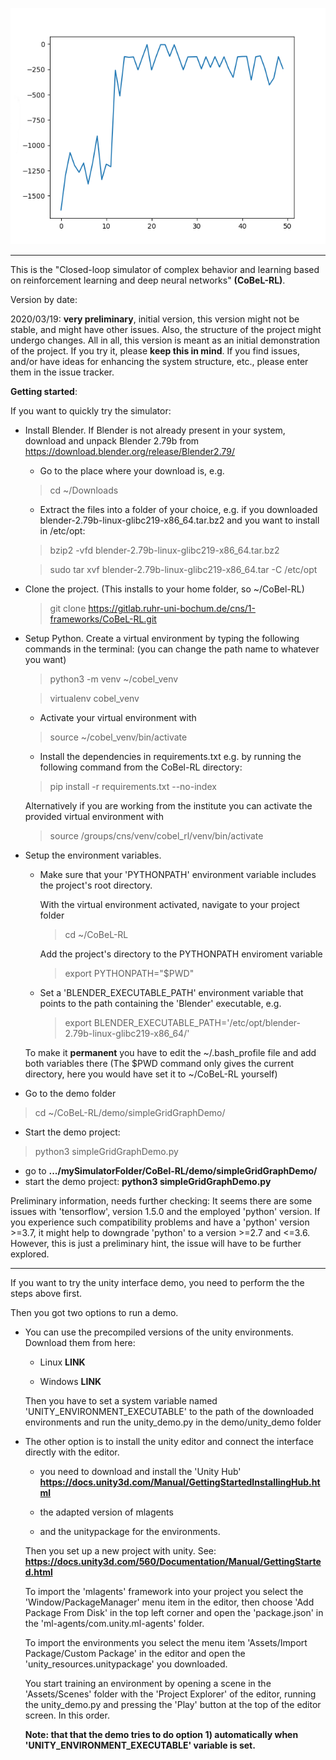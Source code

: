 ![Screenshot](benchmark.png)

--------------------------
This is the "Closed-loop simulator of complex behavior and learning based on reinforcement learning and deep neural networks" **(CoBeL-RL)**.

Version by date:

2020/03/19: **very preliminary**, initial version, this version might not be stable, and might have other issues. 
Also, the structure of the project might undergo changes. All in all, this version is meant as an initial demonstration 
of the project. If you try it, please **keep this in mind**. If you find issues, and/or have ideas for enhancing the 
system structure, etc., please enter them in the issue tracker.

**Getting started**:

If you want to quickly try the simulator:

* Install Blender. If Blender is not already present in your system, download and unpack Blender 2.79b from 
https://download.blender.org/release/Blender2.79/
    * Go to the place where your download is, e.g. 
    > cd ~/Downloads
    * Extract the files into a folder of your choice, e.g. if you downloaded blender-2.79b-linux-glibc219-x86_64.tar.bz2 
     and you want to install in /etc/opt:
    > bzip2 -vfd blender-2.79b-linux-glibc219-x86_64.tar.bz2
                                                                                                                                                                                                                                                                                                                                                                                             
    > sudo tar xvf blender-2.79b-linux-glibc219-x86_64.tar -C /etc/opt
                                                                                                                                                                                                                                                                                                                                          
                                                                                                                                                                                                                                                                                                                                          


* Clone the project. (This installs to your home folder, so ~/CoBel-RL)
    > git clone https://gitlab.ruhr-uni-bochum.de/cns/1-frameworks/CoBeL-RL.git

* Setup Python. Create a virtual environment by typing the following commands in the 
terminal: (you can change the path name to whatever you want)
    > python3 -m venv ~/cobel_venv

    > virtualenv cobel_venv

    * Activate your virtual environment with 
    > source ~/cobel_venv/bin/activate

    * Install the dependencies in requirements.txt e.g. by running the following
 command from the CoBel-RL directory:
    >pip install -r requirements.txt --no-index

    Alternatively if you are working from the institute you can activate the provided virtual environment with 
    > source /groups/cns/venv/cobel_rl/venv/bin/activate


* Setup the environment variables. 
    * Make sure that your 'PYTHONPATH' environment variable includes the project's root directory.

        With the virtual environment activated, navigate to your project folder
        > cd ~/CoBeL-RL

        Add the project's directory to the PYTHONPATH enviroment variable
        >export PYTHONPATH="$PWD"

    * Set a 'BLENDER_EXECUTABLE_PATH' environment variable that points to the path containing the 'Blender' executable, e.g.

        > export BLENDER_EXECUTABLE_PATH='/etc/opt/blender-2.79b-linux-glibc219-x86_64/'

    To make it **permanent** you have to edit the ~/.bash_profile file and add both variables  there
    (The $PWD command only gives the current directory, here you would have set it to ~/CoBeL-RL yourself)

* Go to the demo folder
> cd ~/CoBeL-RL/demo/simpleGridGraphDemo/

* Start the demo project: 
>python3 simpleGridGraphDemo.py

* go to **.../mySimulatorFolder/CoBel-RL/demo/simpleGridGraphDemo/**
* start the demo project: **python3 simpleGridGraphDemo.py**


Preliminary information, needs further checking: It seems there are some issues with 'tensorflow', version 1.5.0 and the employed 'python' version. If you experience such compatibility problems and have a 'python' version >=3.7, it might help to downgrade 'python' to a version >=2.7 and <=3.6. However, this is just a preliminary hint, the issue will have to be further explored.

---------------

If you want to try the unity interface demo, you need to perform the the steps above first.

Then you got two options to run a demo.

*  You can use the precompiled versions of the unity environments. Download them from here:

    * Linux **LINK**
    
    * Windows **LINK**
    
    Then you have to set a system variable named 'UNITY_ENVIRONMENT_EXECUTABLE' to the path of the downloaded environments
    and run the unity_demo.py in the demo/unity_demo folder
    
* The other option is to install the unity editor and connect the interface directly with the editor.

    * you need to download and install the 'Unity Hub' 
    **https://docs.unity3d.com/Manual/GettingStartedInstallingHub.html**
    
    * the adapted version of mlagents 
    
    * and the unitypackage for the environments.
    
    Then you set up a new project with unity. See:
    **https://docs.unity3d.com/560/Documentation/Manual/GettingStarted.html**
    
    To import the 'mlagents' framework into your project you select the 'Window/PackageManager' menu item in the editor, 
    then choose 'Add Package From Disk' in the top left corner and open the 'package.json' in the 'ml-agents/com.unity.ml-agents' folder.
    
    To import the environments you select the menu item 'Assets/Import Package/Custom Package' in the editor and open the 
    'unity_resources.unitypackage' you downloaded.
    
    You start training an environment by opening a scene in the 'Assets/Scenes' folder with the 'Project Explorer' of the editor, 
    running the unity_demo.py and pressing the 'Play' button at the top of the editor screen. In this order.
    
    **Note: that that the demo tries to do option 1) automatically when 'UNITY_ENVIRONMENT_EXECUTABLE' variable is set.**
    
     